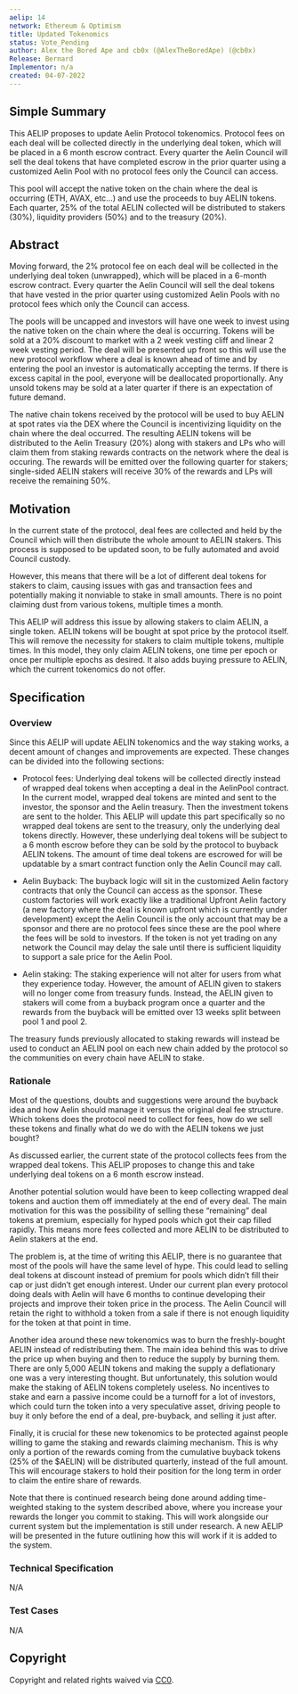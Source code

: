 ```yaml
---
aelip: 14
network: Ethereum & Optimism
title: Updated Tokenomics
status: Vote_Pending
author: Alex the Bored Ape and cb0x (@AlexTheBoredApe) (@cb0x)
Release: Bernard
Implementor: n/a
created: 04-07-2022
---
```


## Simple Summary

<!--"If you can't explain it simply, you don't understand it well enough." Simply describe the outcome the proposed changes intends to achieve. This should be non-technical and accessible to a casual community member.-->

This AELIP proposes to update Aelin Protocol tokenomics. Protocol fees on each deal will be collected directly in the underlying deal token, which will be placed in a 6 month escrow contract. Every quarter the Aelin Council will sell the deal tokens that have completed escrow in the prior quarter using a customized Aelin Pool with no protocol fees only the Council can access.

This pool will accept the native token on the chain where the deal is occurring (ETH, AVAX, etc...) and use the proceeds to buy AELIN tokens. Each quarter, 25% of the total AELIN collected will be distributed to stakers (30%), liquidity providers (50%) and to the treasury (20%).

## Abstract

<!--A short (~200 word) description of the proposed change, the abstract should clearly describe the proposed change. This is what *will* be done if the AELIP is implemented, not *why* it should be done or *how* it will be done. If the AELIP proposes deploying a new contract, write, "we propose to deploy a new contract that will do x".-->

Moving forward, the 2% protocol fee on each deal will be collected in the underlying deal token (unwrapped), which will be placed in a 6-month escrow contract. Every quarter the Aelin Council will sell the deal tokens that have vested in the prior quarter using customized Aelin Pools with no protocol fees which only the Council can access.

The pools will be uncapped and investors will have one week to invest using the native token on the chain where the deal is occurring. Tokens will be sold at a 20% discount to market with a 2 week vesting cliff and linear 2 week vesting period. The deal will be presented up front so this will use the new protocol workflow where a deal is known ahead of time and by entering the pool an investor is automatically accepting the terms. If there is excess capital in the pool, everyone will be deallocated proportionally. Any unsold tokens may be sold at a later quarter if there is an expectation of future demand.

The native chain tokens received by the protocol will be used to buy AELIN at spot rates via the DEX where the Council is incentivizing liquidity on the chain where the deal occurred. The resulting AELIN tokens will be distributed to the Aelin Treasury (20%) along with stakers and LPs who will claim them from staking rewards contracts on the network where the deal is occuring. The rewards will be emitted over the following quarter for stakers; single-sided AELIN stakers will receive 30% of the rewards and LPs will receive the remaining 50%.

## Motivation

<!--This is the problem statement. This is the *why* of the AELIP. It should clearly explain *why* the current state of the protocol is inadequate.  It is critical that you explain *why* the change is needed, if the AELIP proposes changing how something is calculated, you must address *why* the current calculation is inaccurate or wrong. This is not the place to describe how the AELIP will address the issue!-->

In the current state of the protocol, deal fees are collected and held by the Council which will then distribute the whole amount to AELIN stakers. This process is supposed to be updated soon, to be fully automated and avoid Council custody.

However, this means that there will be a lot of different deal tokens for stakers to claim, causing issues with gas and transaction fees and potentially making it nonviable to stake in small amounts. There is no point claiming dust from various tokens, multiple times a month.

This AELIP will address this issue by allowing stakers to claim AELIN, a single token. AELIN tokens will be bought at spot price by the protocol itself. This will remove the necessity for stakers to claim multiple tokens, multiple times. In this model, they only claim AELIN tokens, one time per epoch or once per multiple epochs as desired. It also adds buying pressure to AELIN, which the current tokenomics do not offer.

## Specification

### Overview

<!--This is a high-level overview of *how* the AELIP will solve the problem. The overview should clearly describe how the new feature will be implemented.-->

Since this AELIP will update AELIN tokenomics and the way staking works, a decent amount of changes and improvements are expected. These changes can be divided into the following sections:

- Protocol fees: Underlying deal tokens will be collected directly instead of wrapped deal tokens when accepting a deal in the AelinPool contract. In the current model, wrapped deal tokens are minted and sent to the investor, the sponsor and the Aelin treasury. Then the investment tokens are sent to the holder. This AELIP will update this part specifically so no wrapped deal tokens are sent to the treasury, only the underlying deal tokens directly. However, these underlying deal tokens will be subject to a 6 month escrow before they can be sold by the protocol to buyback AELIN tokens. The amount of time deal tokens are escrowed for will be updatable by a smart contract function only the Aelin Council may call.

- Aelin Buyback: The buyback logic will sit in the customized Aelin factory contracts that only the Council can access as the sponsor. These custom factories will work exactly like a traditional Upfront Aelin factory (a new factory where the deal is known upfront which is currently under development) except the Aelin Council is the only account that may be a sponsor and there are no protocol fees since these are the pool where the fees will be sold to investors. If the token is not yet trading on any network the Council may delay the sale until there is sufficient liquidity to support a sale price for the Aelin Pool.

- Aelin staking: The staking experience will not alter for users from what they experience today. However, the amount of AELIN given to stakers will no longer come from treasury funds. Instead, the AELIN given to stakers will come from a buyback program once a quarter and the rewards from the buyback will be emitted over 13 weeks split between pool 1 and pool 2.

The treasury funds previously allocated to staking rewards will instead be used to conduct an AELIN pool on each new chain added by the protocol so the communities on every chain have AELIN to stake.

### Rationale

<!--This is where you explain the reasoning behind how you propose to solve the problem. Why did you propose to implement the change in this way, what were the considerations and trade-offs. The rationale fleshes out what motivated the design and why particular design decisions were made. It should describe alternate designs that were considered and related work. The rationale may also provide evidence of consensus within the community, and should discuss important objections or concerns raised during discussion.-->

Most of the questions, doubts and suggestions were around the buyback idea and how Aelin should manage it versus the original deal fee structure. Which tokens does the protocol need to collect for fees, how do we sell these tokens and finally what do we do with the AELIN tokens we just bought?

As discussed earlier, the current state of the protocol collects fees from the wrapped deal tokens. This AELIP proposes to change this and take underlying deal tokens on a 6 month escrow instead.

Another potential solution would have been to keep collecting wrapped deal tokens and auction them off immediately at the end of every deal. The main motivation for this was the possibility of selling these “remaining” deal tokens at premium, especially for hyped pools which got their cap filled rapidly. This means more fees collected and more AELIN to be distributed to Aelin stakers at the end.

The problem is, at the time of writing this AELIP, there is no guarantee that most of the pools will have the same level of hype. This could lead to selling deal tokens at discount instead of premium for pools which didn’t fill their cap or just didn’t get enough interest. Under our current plan every protocol doing deals with Aelin will have 6 months to continue developing their projects and improve their token price in the process. The Aelin Council will retain the right to withhold a token from a sale if there is not enough liquidity for the token at that point in time.

Another idea around these new tokenomics was to burn the freshly-bought AELIN instead of redistributing them. The main idea behind this was to drive the price up when buying and then to reduce the supply by burning them. There are only 5,000 AELIN tokens and making the supply a deflationary one was a very interesting thought. But unfortunately, this solution would make the staking of AELIN tokens completely useless. No incentives to stake and earn a passive income could be a turnoff for a lot of investors, which could turn the token into a very speculative asset, driving people to buy it only before the end of a deal, pre-buyback, and selling it just after.

Finally, it is crucial for these new tokenomics to be protected against people willing to game the staking and rewards claiming mechanism. This is why only a portion of the rewards coming from the cumulative buyback tokens (25% of the $AELIN) will be distributed quarterly, instead of the full amount. This will encourage stakers to hold their position for the long term in order to claim the entire share of rewards.

Note that there is continued research being done around adding time-weighted staking to the system described above, where you increase your rewards the longer you commit to staking. This will work alongside our current system but the implementation is still under research. A new AELIP will be presented in the future outlining how this will work if it is added to the system.

### Technical Specification

<!--The technical specification should outline the public API of the changes proposed. That is, changes to any of the interfaces Synthetix currently exposes or the creations of new ones.-->

N/A

### Test Cases

<!--Test cases for an implementation are mandatory for AELIPs but can be included with the implementation..-->

N/A

## Copyright

Copyright and related rights waived via [CC0](https://creativecommons.org/publicdomain/zero/1.0/).

